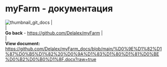 # myFarm - документация                
![thumbnail_git_docs](https://user-images.githubusercontent.com/28227386/149833522-d6dfe319-7395-4cba-b0d1-e077b0d18bd8.png)
|              
|                 
**Go back** - https://github.com/Delalex/myFarm
|                   
|                 
**View document:** https://github.com/Delalex/myFarm_docs/blob/main/%D0%9E%D1%82%D1%87%D0%B5%D1%82%20%D0%9A%D1%83%D1%80%D1%81%D0%BE%D0%B2%D0%B0%D1%8F.docx?raw=true
